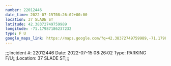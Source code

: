 ```yaml
---
number: 22012446
date_time: 2022-07-15T08:26:02+00:00
location: 37 SLADE ST
latitude: 42.38372749759989
longitude: -71.17987186237232
type: F U
google_maps_link: https://maps.google.com/?q=42.38372749759989,-71.17987186237232
---
```


;;;Incident #: 22012446  Date: 2022-07-15 08:26:02   Type: PARKING F/U;;;Location: 37 SLADE ST;;;
